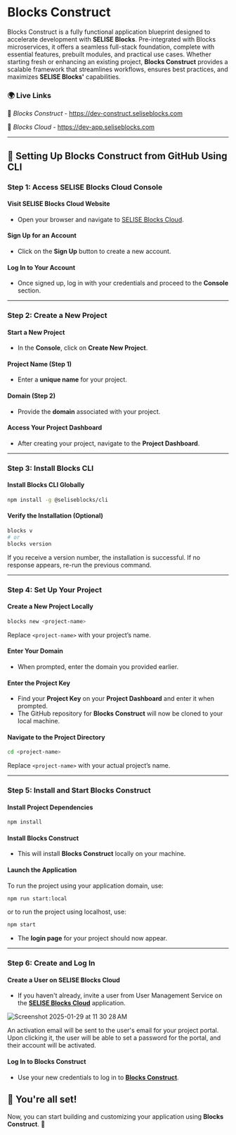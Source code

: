 # Blocks Construct

Blocks Construct is a fully functional application blueprint designed to accelerate development with **SELISE Blocks**. Pre-integrated with Blocks microservices, it offers a seamless full-stack foundation, complete with essential features, prebuilt modules, and practical use cases. Whether starting fresh or enhancing an existing project, **Blocks Construct** provides a scalable framework that streamlines workflows, ensures best practices, and maximizes **SELISE Blocks'** capabilities.


### 🌍 Live Links  

🔗 *Blocks Construct* - https://dev-construct.seliseblocks.com 

🔗 *Blocks Cloud* - https://dev-app.seliseblocks.com

---








## 📌 Setting Up Blocks Construct from GitHub Using CLI

### Step 1: Access SELISE Blocks Cloud Console

#### Visit SELISE Blocks Cloud Website

- Open your browser and navigate to [SELISE Blocks Cloud](https://dev-app.seliseblocks.com/).

#### Sign Up for an Account

- Click on the **Sign Up** button to create a new account.

#### Log In to Your Account

- Once signed up, log in with your credentials and proceed to the **Console** section.

---

### Step 2: Create a New Project

#### Start a New Project

- In the **Console**, click on **Create New Project**.

#### Project Name (Step 1)

- Enter a **unique name** for your project.

#### Domain (Step 2)

- Provide the **domain** associated with your project.

#### Access Your Project Dashboard

- After creating your project, navigate to the **Project Dashboard**.

---

### Step 3: Install Blocks CLI

#### Install Blocks CLI Globally

```sh
npm install -g @seliseblocks/cli
```

#### Verify the Installation (Optional)

```sh
blocks v
# or
blocks version
```

If you receive a version number, the installation is successful. If no response appears, re-run the previous command.

---

### Step 4: Set Up Your Project

#### Create a New Project Locally

```sh
blocks new <project-name>
```

Replace `<project-name>` with your project’s name.

#### Enter Your Domain

- When prompted, enter the domain you provided earlier.

#### Enter the Project Key

- Find your **Project Key** on your **Project Dashboard** and enter it when prompted.
- The GitHub repository for **Blocks Construct** will now be cloned to your local machine.

#### Navigate to the Project Directory

```sh
cd <project-name>
```

Replace `<project-name>` with your actual project’s name.

---

### Step 5: Install and Start Blocks Construct

#### Install Project Dependencies

```sh
npm install
```

#### Install Blocks Construct

- This will install **Blocks Construct** locally on your machine.

#### Launch the Application

To run the project using your application domain, use:

```sh
npm run start:local
```

or
to run the project using localhost, use:

```sh
npm start
```

- The **login page** for your project should now appear.

---

### Step 6: Create and Log In

#### Create a User on SELISE Blocks Cloud

- If you haven't already, invite a user from User Management Service on the [**SELISE Blocks Cloud**](https://dev-app.seliseblocks.com/) application.

![Screenshot 2025-01-29 at 11 30 28 AM](https://github.com/user-attachments/assets/96185c96-a2e3-4502-8124-29a18f0ad30b)

An activation email will be sent to the user's email for your project portal. Upon clicking it, the user will be able to set a password for the portal, and their account will be activated.

#### Log In to Blocks Construct

- Use your new credentials to log in to [**Blocks Construct**](https://dev-construct.seliseblocks.com).




## 🎯 You're all set!

Now, you can start building and customizing your application using **Blocks Construct**. 🚀

